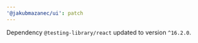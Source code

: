 ```yaml
---
'@jakubmazanec/ui': patch
---
```

Dependency `@testing-library/react` updated to version `^16.2.0`.
